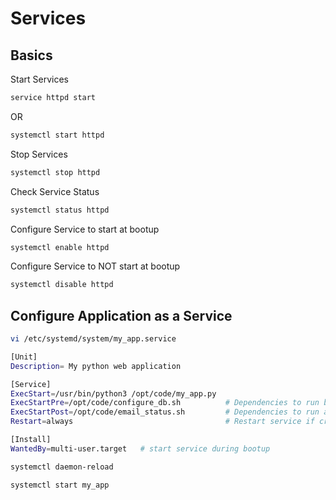# Services

## Basics
Start Services
```bash
service httpd start
```
OR
```bash
systemctl start httpd
```

Stop Services
```bash
systemctl stop httpd 
```

Check Service Status
```bash
systemctl status httpd
```

Configure Service to start at bootup
```bash
systemctl enable httpd
```

Configure Service to NOT start at bootup
```bash
systemctl disable httpd
```

## Configure Application as a Service
```bash
vi /etc/systemd/system/my_app.service
```

```bash
[Unit]
Description= My python web application

[Service]
ExecStart=/usr/bin/python3 /opt/code/my_app.py
ExecStartPre=/opt/code/configure_db.sh          # Dependencies to run before
ExecStartPost=/opt/code/email_status.sh         # Dependencies to run after
Restart=always                                  # Restart service if crashed

[Install]
WantedBy=multi-user.target   # start service during bootup
```

```bash
systemctl daemon-reload
```

```bash
systemctl start my_app
```